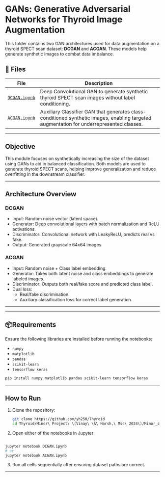 # GANs: Generative Adversarial Networks for Thyroid Image Augmentation

This folder contains two GAN architectures used for data augmentation on a thyroid SPECT scan dataset: **DCGAN** and **ACGAN**. These models help generate synthetic images to combat data imbalance.

## 📁 Files

| File | Description |
|------|-------------|
| [`DCGAN.ipynb`][1] | Deep Convolutional GAN to generate synthetic thyroid SPECT scan images without label conditioning. |
| [`ACGAN.ipynb`][2] | Auxiliary Classifier GAN that generates class-conditioned synthetic images, enabling targeted augmentation for underrepresented classes. |

---

##  Objective

This module focuses on synthetically increasing the size of the dataset using GANs to aid in balanced classification. Both models are used to generate thyroid SPECT scans, helping improve generalization and reduce overfitting in the downstream classifier.

---

##  Architecture Overview

###  DCGAN

- Input: Random noise vector (latent space).
- Generator: Deep convolutional layers with batch normalization and ReLU activations.
- Discriminator: Convolutional network with LeakyReLU, predicts real vs fake.
- Output: Generated grayscale 64x64 images.

### ACGAN

- Input: Random noise + Class label embedding.
- Generator: Takes both latent noise and class embeddings to generate labeled images.
- Discriminator: Outputs both real/fake score and predicted class label.
- Dual loss:
  - Real/fake discrimination.
  - Auxiliary classification loss for correct label generation.

---
---

## 📦Requirements

Ensure the following libraries are installed before running the notebooks:
- ```numpy```
- ```matplotlib```
- ```pandas```
- ```scikit-learn```
- ```tensorflow keras```

```bash
pip install numpy matplotlib pandas scikit-learn tensorflow keras
```

---

## How to Run

1. Clone the repository:
   ```bash
   git clone https://github.com/yh250/Thyroid
   cd Thyroid/Minor\ Project\ \(Vinay\ \&\ Harsh,\ Msc\ 2024\)/Minor_codebase/Augmentation/GANs
   ```
2. Open either of the notebooks in Jupyter:

```bash

jupyter notebook DCGAN.ipynb
# or
jupyter notebook ACGAN.ipynb
```
3. Run all cells sequentially after ensuring dataset paths are correct.

---
[1]: https://github.com/yh250/Thyroid/blob/c55f8f8a3be1734681f94657dd0fa3e4159f02e0/Minor%20Project%20(%20Vinay%20%26%20Harsh%2C%20Msc%202024)/Minor_codebase/Augmentation/GANs/DCGAN.ipynb
[2]: https://github.com/yh250/Thyroid/blob/c55f8f8a3be1734681f94657dd0fa3e4159f02e0/Minor%20Project%20(%20Vinay%20%26%20Harsh%2C%20Msc%202024)/Minor_codebase/Augmentation/GANs/ACGAN.ipynb

